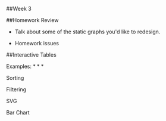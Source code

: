 ##Week 3


##Homework Review

* Talk about some of the static graphs you'd like to redesign.

* Homework issues

##Interactive Tables

Examples:
*
*
*




Sorting

Filtering

SVG

Bar Chart



